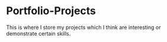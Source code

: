 # Portfolio-Projects

This is where I store my projects which I think are interesting or demonstrate certain skills.
